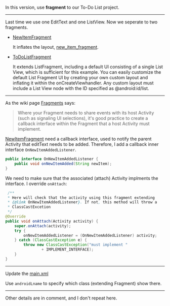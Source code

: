 In this version, use **fragment** to our To-Do List project.

----
Last time we use one EditText and one ListView. Now we seperate to two fragments.

- [NewItemFragment](src/com/tim/todolist2/NewItemFragment.java)
	
	It inflates the layout, [new_item_fragment](res/layout/new_item_fragment.xml).
	
- [ToDoListFragment](src/com/tim/todolist2/ToDoListFragment.java)

	It extends ListFragment, including a default UI consisting of a single List View, which is sufficient for this example. You can easily customize the default List Fragment UI by creating your own custom layout and inflating it within the onCreateViewhandler. Any custom layout must include a List View node with the ID specified as @android:id/list.

----

As the wiki page [Fragments](https://github.com/timmy00274672/AndroidPractice/wiki/Fragments#pratical-issue) says:

>	Where your Fragment needs to share events with its host Activity (such as signaling UI selections), it's good practice to create a callback interface within the Fragment that a host Activity must implement.
	
[NewItemFragment](src/com/tim/todolist2/NewItemFragment.java) need a callback interface, used to notify the parent Activity that editText needs to be added. Therefore, I add a callback inner interface `OnNewItemAddedListener`.

```java
public interface OnNewItemAddedListener {
	public void onNewItemAdded(String newItem);
}
```

We need to make sure that the associated (attach) Activity implments the interface. I override `onAttach`:

```java
 /**
 * Here will check that the activity using this fragment extending
 * {@link OnNewItemAddedListener}. If not, this method will throw a
 * ClassCastExcetion
 */
@Override
public void onAttach(Activity activity) {
	super.onAttach(activity);
	try {
		onNewItemAddedListener = (OnNewItemAddedListener) activity;
	} catch (ClassCastException e) {
		throw new ClassCastException("must implement "
				+ IMPLEMENT_INTERFACE);
	}
}
``` 
----
 
Update the [main.xml](res/layout/main.xml)
	
Use `androidLname` to specify which class (extending Fragment) show there.

----

Other details are in comment, and I don't repeat here.
